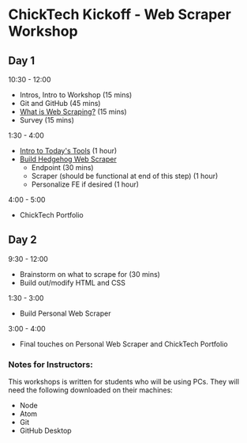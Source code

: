 # ChickTech Kickoff - Web Scraper Workshop

## Day 1
10:30 - 12:00
- Intros, Intro to Workshop (15 mins)
- Git and GitHub (45 mins)
- [What is Web Scraping?](./day_1/what_is_web_scraping.md) (15 mins)
- Survey (15 mins)

1:30 - 4:00
- [Intro to Today's Tools](./day_1/intro_to_todays_tools.md) (1 hour)
- [Build Hedgehog Web Scraper](./day_1/hedgehog_web_scraper.md)
  * Endpoint (30 mins)
  * Scraper (should be functional at end of this step) (1 hour)
  * Personalize FE if desired (1 hour)

4:00 - 5:00
- ChickTech Portfolio 

## Day 2
9:30 - 12:00
- Brainstorm on what to scrape for (30 mins)
- Build out/modify HTML and CSS 

1:30 - 3:00
- Build Personal Web Scraper

3:00 - 4:00 
- Final touches on Personal Web Scraper and ChickTech Portfolio

### Notes for Instructors:

This workshops is written for students who will be using PCs. They will need the following downloaded on their machines:
- Node
- Atom 
- Git
- GitHub Desktop
